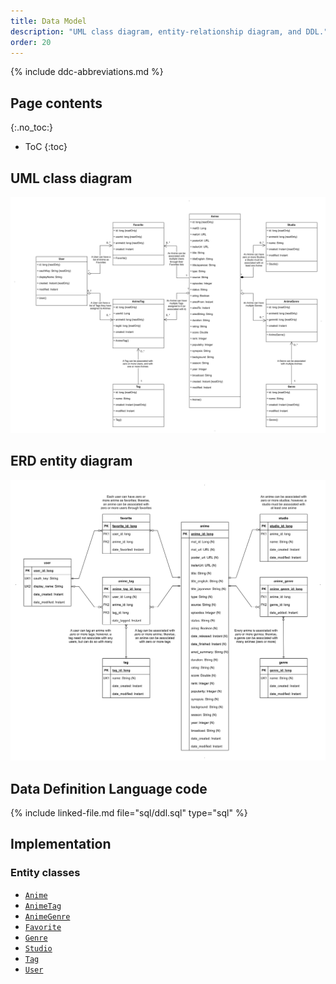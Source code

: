 ```yaml
---
title: Data Model
description: "UML class diagram, entity-relationship diagram, and DDL."
order: 20
---
```


{% include ddc-abbreviations.md %}

## Page contents
{:.no_toc:}

- ToC
{:toc}

## UML class diagram

[![AniMate UML Class Diagram](img/AniMate-UML.drawio.svg)](pdf/AniMate-UML.drawio.pdf)

## ERD entity diagram

[![AniMate ERD Entity Diagram](img/AniMate-ERD.drawio.svg)](pdf/AniMate-ERD.drawio.pdf)

## Data Definition Language code

{% include linked-file.md file="sql/ddl.sql" type="sql" %}


## Implementation


### Entity classes

- [`Anime`](https://github.com/ddc-java-21/animate-tanickell/blob/main/app/src/main/java/edu/cnm/deepdive/animate/model/entity/Anime.java)
- [`AnimeTag`](https://github.com/ddc-java-21/animate-tanickell/blob/main/app/src/main/java/edu/cnm/deepdive/animate/model/entity/AnimeTag.java)
- [`AnimeGenre`](https://github.com/ddc-java-21/animate-tanickell/blob/main/app/src/main/java/edu/cnm/deepdive/animate/model/entity/AnimeGenre.java)
- [`Favorite`](https://github.com/ddc-java-21/animate-tanickell/blob/main/app/src/main/java/edu/cnm/deepdive/animate/model/entity/Favorite.java)
- [`Genre`](https://github.com/ddc-java-21/animate-tanickell/blob/main/app/src/main/java/edu/cnm/deepdive/animate/model/entity/Genre.java)
- [`Studio`](https://github.com/ddc-java-21/animate-tanickell/blob/main/app/src/main/java/edu/cnm/deepdive/animate/model/entity/Studio.java)
- [`Tag`](https://github.com/ddc-java-21/animate-tanickell/blob/main/app/src/main/java/edu/cnm/deepdive/animate/model/entity/Tag.java)
- [`User`](https://github.com/ddc-java-21/animate-tanickell/blob/main/app/src/main/java/edu/cnm/deepdive/animate/model/entity/User.java)





